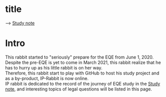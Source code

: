 # title
--> [Study note](main.md)

# Intro
This rabbit started to "seriously" prepare for the EQE from June 1, 2020. Despite the pre-EQE is yet to come in March 2021, this rabbit realize that he has to hurry up as his little rabbit is on her way.  
Therefore, this rabbit start to play with GitHub to host his study project and as a by-product, IP-Rabbit is now online.  
IP rabbit is dedicated to the record of the journey of EQE study in the [Study note](main.md), and interesting topics of legal questions will be listed in this page.
